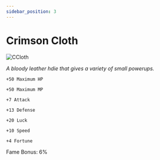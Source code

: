 ```yaml
---
sidebar_position: 3
---
```


# Crimson Cloth

![CCloth](https://vwiki.valorserver.com/api/item/picture/crimson%20cloth)

<i>A bloody leather hdie that gives a variety of small powerups.</i>

    +50 Maximum HP
    
    +50 Maximum MP
    
    +7 Attack
    
    +13 Defense
    
    +20 Luck
    
    +10 Speed
    
    +4 Fortune
    
Fame Bonus: 6%
